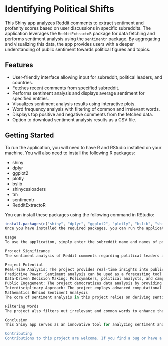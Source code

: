 # Identifying Political Shifts

This Shiny app analyzes Reddit comments to extract sentiment and profanity scores based on user discussions in specific subreddits. The application leverages the `RedditExtractoR` package for data fetching and performs sentiment analysis using the `sentimentr` package. By aggregating and visualizing this data, the app provides users with a deeper understanding of public sentiment towards political figures and topics.

## Features

* User-friendly interface allowing input for subreddit, political leaders, and countries.
* Fetches recent comments from specified subreddit.
* Performs sentiment analysis and displays average sentiment for specified entities.
* Visualizes sentiment analysis results using interactive plots.
* Word frequency analysis with filtering of common and irrelevant words.
* Displays top positive and negative comments from the fetched data.
* Option to download sentiment analysis results as a CSV file.

## Getting Started

To run the application, you will need to have R and RStudio installed on your machine. You will also need to install the following R packages:

* shiny
* dplyr
* ggplot2
* plotly
* bslib
* shinycssloaders
* tm
* sentimentr
* RedditExtractoR

You can install these packages using the following command in RStudio:

```r
install.packages(c("shiny", "dplyr", "ggplot2", "plotly", "bslib", "shinycssloaders", "tm", "sentimentr", "RedditExtractoR"))
Once you have installed the required packages, you can run the application by opening the app.R file in RStudio and clicking the "Run App" button.

Usage
To use the application, simply enter the subreddit name and names of political leaders or countries for sentiment analysis in the input fields on the left side of the application. Then click the "Fetch Comments" button to fetch the comments from Reddit and perform the sentiment analysis. The results of the sentiment analysis will be displayed on the right side of the application.

Project Significance
The sentiment analysis of Reddit comments regarding political leaders and policies provides invaluable insights into public opinion and can serve as a predictive tool for political forecasting. Understanding how sentiment evolves can indicate shifts in public support, revealing whether a leader is in danger of being ousted or if policies are gaining traction among the populace.

Project Potential
Real-Time Analysis: The project provides real-time insights into public sentiment by analyzing recent Reddit comments.
Predictive Power: Sentiment analysis can be used as a forecasting tool to predict potential political crises or shifts before they manifest in the real world.
Data-Driven Decision Making: Policymakers, political analysts, and campaign strategists can leverage this tool to inform their strategies based on public sentiment towards specific policies or leaders.
Public Engagement: The project democratizes data analysis by providing accessible insights to the public.
Interdisciplinary Approach: The project employs advanced computational techniques to extract insights from social media, highlighting the growing importance of data analytics in political science.
Mathematics Behind Sentiment Analysis
The core of sentiment analysis in this project relies on deriving sentiment scores from text data. Each comment is processed to assign a sentiment score based on the sentiment orientation of individual words. The sentiment score for a comment is computed as the sum of the sentiment scores of individual words, normalized for the number of words in the comment. Sentiment scores can range from -1 (very negative) to +1 (very positive), with scores near 0 indicating neutrality.

Filtering Words
The project also filters out irrelevant and common words to enhance the accuracy of the sentiment analysis. Words filtered include stop words, profane words, and irrelevant words.

Conclusion
This Shiny app serves as an innovative tool for analyzing sentiment and profanity in Reddit comments, providing insights into public opinion on political leaders and countries. By interpreting sentiment scores and understanding trends, users can foresee potential political changes and the public's reaction to political events. This project not only enhances the ability to engage with current political discourse but also empowers researchers, policymakers, and interested citizens to understand the dynamics of public sentiment in an increasingly digital world.

Contributing
Contributions to this project are welcome. If you find a bug or have a suggestion for a new feature, please open an issue on the GitHub repository. If you would like to contribute code, please fork the repository and submit a pull request with your changes.
